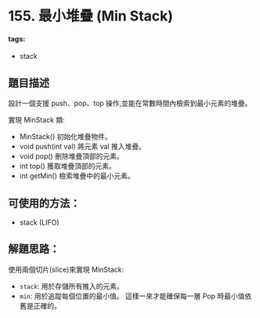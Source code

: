 # 155. 最小堆疊 (Min Stack)
#### tags:
- stack

## 題目描述
設計一個支援 push、pop、top 操作,並能在常數時間內檢索到最小元素的堆疊。

實現 MinStack 類:
- MinStack() 初始化堆疊物件。
- void push(int val) 將元素 val 推入堆疊。
- void pop() 刪除堆疊頂部的元素。
- int top() 獲取堆疊頂部的元素。
- int getMin() 檢索堆疊中的最小元素。


## 可使用的方法：
- stack (LIFO)

## 解題思路： 
使用兩個切片(slice)來實現 MinStack:
   - `stack`: 用於存儲所有推入的元素。
   - `min`: 用於追蹤每個位置的最小值。
這樣一來才能確保每一層 Pop 時最小值依舊是正確的。
